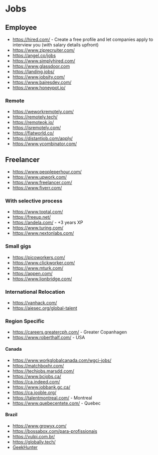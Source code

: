 # Jobs

## Employee

- <https://hired.com/> - Create a free profile and let companies apply to interview you (with salary details upfront)
- <https://www.ziprecruiter.com/>
- <https://angel.co/jobs>
- <https://www.simplyhired.com/>
- <https://www.glassdoor.com>
- <https://landing.jobs/>
- <https://www.jobsity.com/>
- <https://www.bairesdev.com/>
- <https://www.honeypot.io/>

### Remote

- <https://weworkremotely.com/>
- <https://remotely.tech/>
- <https://remoteok.io/>
- <https://jsremotely.com/>
- <https://flatworld.co/>
- <https://distantjob.com/apply/>
- <https://www.ycombinator.com/>

## Freelancer

- <https://www.peopleperhour.com/>
- <https://www.upwork.com/>
- <https://www.freelancer.com/>
- <https://www.fiverr.com/>

### With selective process

- <https://www.toptal.com/>
- <https://freeup.net/>
- <https://andela.com/> - +3 years XP
- <https://www.turing.com/>
- <https://www.nextonlabs.com/>

### Small gigs

- <https://picoworkers.com/>​
- <https://www.clickworker.com/​>
- <https://www.mturk.com/​>
- <https://appen.com/> ​
- <https://www.lionbridge.com/>

### International Relocation

- <https://vanhack.com/>
- <https://aiesec.org/global-talent> 

### Region Specific

- <https://careers.greatercph.com/> - Greater Copanhagen
- <https://www.roberthalf.com/> - USA

#### Canada

- <https://www.workglobalcanada.com/wgci-jobs/>
- <https://matchboxhr.com/>
- <https://techjobs.marsdd.com/>
- <https://www.bcjobs.ca/>
- <https://ca.indeed.com/>
- <https://www.jobbank.gc.ca/>
- <https://ca.jooble.org/>
- <https://talentmontreal.com/> - Montreal
- <https://www.quebecentete.com/> - Quebec

#### Brazil

- <https://www.growyx.com/>
- <https://bossabox.com/para-profissionais>
- <https://vulpi.com.br/>
- <https://globally.tech/>
- [GeekHunter](https://rumbling-grey-b7a.notion.site/GeekHunter-International-Job-Board-924b7e24d78e4bd2bca222e067709f35)
